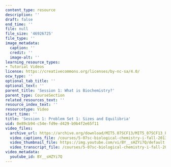 ```yaml
---
content_type: resource
description: ''
draft: false
end_time: ''
file: null
file_size: '46926725'
file_type: ''
image_metadata:
  caption: ''
  credit: ''
  image-alt: ''
learning_resource_types:
- Tutorial Videos
license: https://creativecommons.org/licenses/by-nc-sa/4.0/
ocw_type: ''
optional_tab_title: ''
optional_text: ''
parent_title: 'Session 1: What is Biochemistry?'
parent_type: CourseSection
related_resources_text: ''
resource_index_text: ''
resourcetype: Video
start_time: ''
title: 'Session 1: Problem Set 1: Sizes and Equilibria'
uid: 0e89cb94-c54e-fd9e-d429-b9b4f2e65f11
video_files:
  archive_url: https://archive.org/download/MIT5.07SCF13/MIT5_07SCF13_Pset1_Q1_300k.mp4
  video_captions_file: /courses/5-07sc-biological-chemistry-i-fall-2013/42dc2d7f7d635143a22107e50cfb58ed_BY__sHZYi7Q.vtt
  video_thumbnail_file: https://img.youtube.com/vi/BY__sHZYi7Q/default.jpg
  video_transcript_file: /courses/5-07sc-biological-chemistry-i-fall-2013/f1402d85f50b348dd97dfbbeb5137b90_BY__sHZYi7Q.pdf
video_metadata:
  youtube_id: BY__sHZYi7Q
---
```

